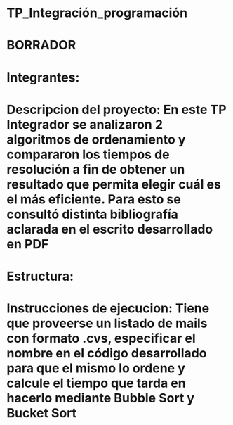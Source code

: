 # TP_Integración_programación 

# BORRADOR
# Integrantes: 
# Descripcion del proyecto: En este TP Integrador se analizaron 2 algoritmos de ordenamiento y compararon los tiempos de resolución a fin de obtener un resultado que permita elegir cuál es el más eficiente. Para esto se consultó distinta bibliografía aclarada en el escrito desarrollado en PDF
# Estructura: 
# Instrucciones de ejecucion: Tiene que proveerse un listado de mails con formato .cvs,  especificar el nombre en el código desarrollado para que el mismo lo ordene y calcule el tiempo que tarda en hacerlo mediante Bubble Sort y Bucket Sort
